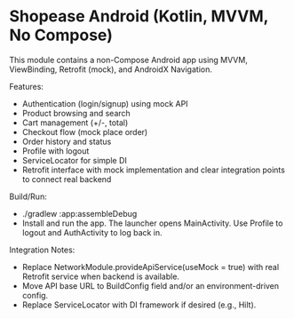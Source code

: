 # Shopease Android (Kotlin, MVVM, No Compose)

This module contains a non-Compose Android app using MVVM, ViewBinding, Retrofit (mock), and AndroidX Navigation.

Features:
- Authentication (login/signup) using mock API
- Product browsing and search
- Cart management (+/-, total)
- Checkout flow (mock place order)
- Order history and status
- Profile with logout
- ServiceLocator for simple DI
- Retrofit interface with mock implementation and clear integration points to connect real backend

Build/Run:
- ./gradlew :app:assembleDebug
- Install and run the app. The launcher opens MainActivity. Use Profile to logout and AuthActivity to log back in.

Integration Notes:
- Replace NetworkModule.provideApiService(useMock = true) with real Retrofit service when backend is available.
- Move API base URL to BuildConfig field and/or an environment-driven config.
- Replace ServiceLocator with DI framework if desired (e.g., Hilt).
